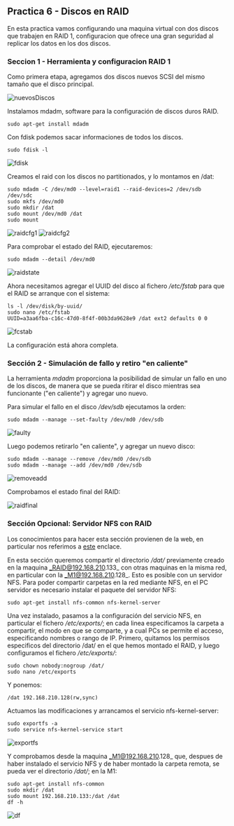 ## Practica 6 - Discos en RAID

En esta practica vamos configurando una maquina virtual con dos discos que trabajen en RAID 1, configuracion que ofrece una gran seguridad al replicar los datos en los dos discos. 

### Seccion 1 - Herramienta y configuracion RAID 1

Como primera etapa, agregamos dos discos nuevos SCSI del mismo tamaño que el disco principal.

![nuevosDiscos](./images/nuevosDiscos.PNG)

Instalamos mdadm, software para la configuración de discos duros RAID.

    sudo apt-get install mdadm
    
Con fdisk podemos sacar informaciones de todos los discos.

    sudo fdisk -l 
    
![fdisk](./images/fdisk.PNG)

Creamos el raid con los discos no partitionados, y lo montamos en /dat:

    sudo mdadm -C /dev/md0 --level=raid1 --raid-devices=2 /dev/sdb /dev/sdc
    sudo mkfs /dev/md0
    sudo mkdir /dat
    sudo mount /dev/md0 /dat
    sudo mount
    
![raidcfg1](./images/raidcfg1.PNG)
![raidcfg2](./images/raidcfg2.PNG)
    
Para comprobar el estado del RAID, ejecutaremos:
    
    sudo mdadm --detail /dev/md0
    
![raidstate](./images/raidstate.PNG)

Ahora necesitamos agregar el UUID del disco al fichero _/etc/fstab_ para que el RAID se arranque con el sistema:

    ls -l /dev/disk/by-uuid/
    sudo nano /etc/fstab
    UUID=a3aa6fba-c16c-47d0-8f4f-00b3da9628e9 /dat ext2 defaults 0 0
    
![fcstab](./images/raidfcstab.PNG)

La configuración está ahora completa.

### Sección 2 - Simulación de fallo y retiro "en caliente"

La herramienta _mdadm_ proporciona la posibilidad de simular un fallo en uno de los discos, de manera que se pueda ritirar el disco mientras sea funcionante ("en caliente") y agregar uno nuevo.

Para simular el fallo en el disco _/dev/sdb_ ejecutamos la orden: 

    sudo mdadm --manage --set-faulty /dev/md0 /dev/sdb

![faulty](./images/faulty.PNG)

Luego podemos retirarlo "en caliente", y agregar un nuevo disco: 

    sudo mdadm --manage --remove /dev/md0 /dev/sdb
    sudo mdadm --manage --add /dev/md0 /dev/sdb
    
![removeadd](./images/removeadd.PNG)

Comprobamos el estado final del RAID:

![raidfinal](./images/raidfinal.PNG)

### Sección Opcional: Servidor NFS con RAID

Los conocimientos para hacer esta sección provienen de la web, en particular nos referimos a [este](http://www.ite.educacion.es/formacion/materiales/85/cd/linux/m4/instalacin_y_configuracin_de_nfs.html) enclace.

En esta sección queremos compartir el directorio _/dat/_ previamente creado en la maquina _RAID@192.168.210.133_ con otras maquinas en la misma red, en particular con la _M1@192.168.210.128_. Esto es posible con un servidor NFS. Para poder compartir carpetas en la red mediante NFS, en el PC servidor es necesario instalar el paquete del servidor NFS:

    sudo apt-get install nfs-common nfs-kernel-server
    
Una vez instalado, pasamos a la configuración del servicio NFS, en particular el fichero _/etc/exports/_; en cada linea especificamos la carpeta a compartir, el modo en que se comparte, y a cual PCs se permite el acceso, especificando nombres o rango de IP. Primero, quitamos los permisos especificos del directorio /dat/ en el que hemos montado el RAID, y luego configuramos el fichero _/etc/exports/_:

    sudo chown nobody:nogroup /dat/
    sudo nano /etc/exports
    
Y ponemos:

    /dat 192.168.210.128(rw,sync)
    
Actuamos las modificaciones y arrancamos el servicio nfs-kernel-server:

    sudo exportfs -a
    sudo service nfs-kernel-service start    
    
![exportfs](./images/exportfs.PNG)
    
Y comprobamos desde la maquina _M1@192.168.210.128_ que, despues de haber instalado el servicio NFS y de haber montado la carpeta remota, se pueda ver el directorio _/dat/_; en la M1:

    sudo apt-get install nfs-common
    sudo mkdir /dat
    sudo mount 192.168.210.133:/dat /dat
    df -h
    
![df](./images/df.PNG)